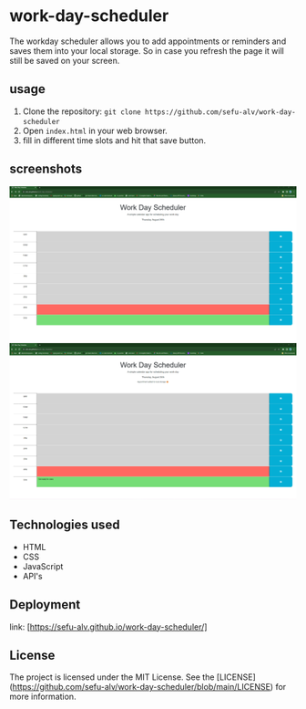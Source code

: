 # work-day-scheduler

The workday scheduler allows you to add appointments or reminders and saves them into your local storage. So in case you refresh the page it will still be saved on your screen.

## usage

1. Clone the repository: `git clone https://github.com/sefu-alv/work-day-scheduler`
2. Open `index.html` in your web browser.
3. fill in different time slots and hit that save button.

## screenshots

![Screenshot](https://github.com/sefu-alv/work-day-scheduler/blob/main/Assets/images/web-1.png)
![Screenshot](https://github.com/sefu-alv/work-day-scheduler/blob/main/Assets/images/web-2.png)

## Technologies used

- HTML
- CSS
- JavaScript 
- API's 

## Deployment

link: [https://sefu-alv.github.io/work-day-scheduler/]

## License
The project is licensed under the MIT License. See the [LICENSE] (https://github.com/sefu-alv/work-day-scheduler/blob/main/LICENSE) for more information.